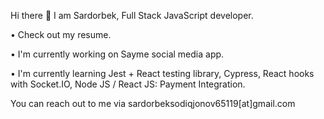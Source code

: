 Hi there 👋 I am Sardorbek, Full Stack JavaScript developer.


 •	Check out my resume.
 
 •	I'm currently working on Sayme social media app.
 
 •	I'm currently learning Jest + React testing library, Cypress, React hooks with Socket.IO, Node JS / React JS: Payment Integration.


You can reach out to me via sardorbeksodiqjonov65119[at]gmail.com
